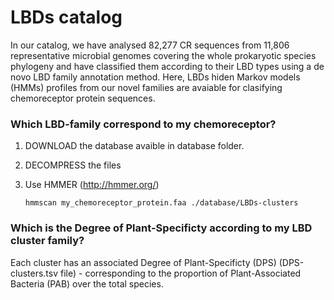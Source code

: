 # LBDs catalog

In our catalog, we have analysed 82,277 CR sequences from 11,806 representative microbial genomes covering the whole prokaryotic species phylogeny and have classified them according to their LBD types using a de novo LBD family annotation method. Here, LBDs hiden Markov models (HMMs) profiles from our novel families are avaiable for clasifying chemoreceptor protein sequences.


### Which LBD-family correspond to my chemoreceptor?

1. DOWNLOAD the database avaible in database folder. 
      

2. DECOMPRESS the files


3. Use HMMER (http://hmmer.org/)

      <pre><code>hmmscan my_chemoreceptor_protein.faa ./database/LBDs-clusters</code></pre>

     
### Which is the Degree of Plant-Specificty according to my LBD cluster family?

Each cluster has an associated Degree of Plant-Specificty (DPS) (DPS-clusters.tsv file) - corresponding to the proportion of Plant-Associated Bacteria (PAB) over the total species.  
